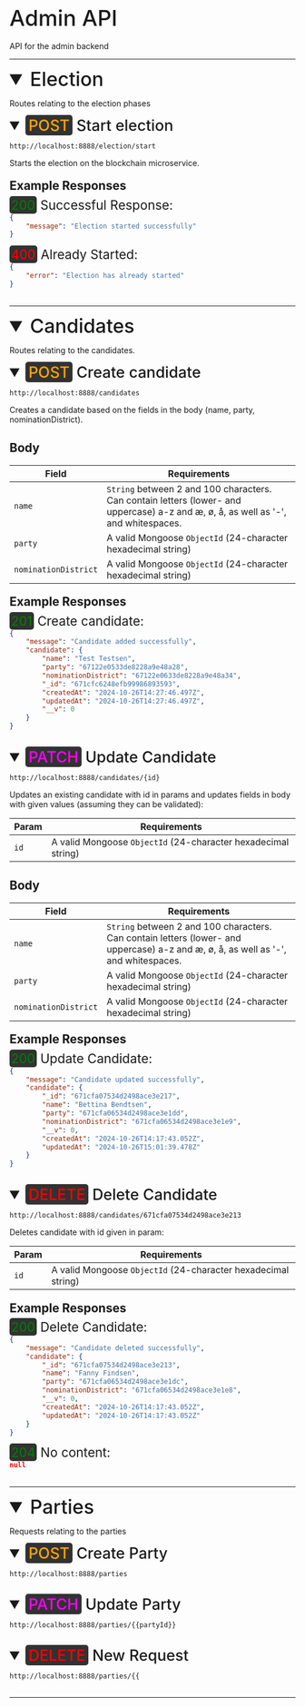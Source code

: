 <html>
<style
  type="text/css">
  .err-code {
    color: red;
    background:rgb(50,50,50);
    border-radius: 5px;
    padding: 2px 3px;
  }
</style>
</html>

<span style="font-size: 2.4rem; font-weight: 500"> Admin API</span>
--
API for the admin backend

---

<details open>
<summary style="font-size: 2.125rem; font-weight: 500">Election</summary>

Routes relating to the election phases

<details open>
<summary style="font-size: 1.675rem; font-weight: 500;"> <span style="color: orange; background:rgb(50,50,50); border-radius: 5px; padding: 2px 5px">POST</span> Start election</summary>

```
http://localhost:8888/election/start
```

Starts the election on the blockchain microservice.

<div style="margin-top: -10px"></div>

## Example Responses

<div style="margin-top: -10px"></div>

<span style="font-size: 1.4rem"><span style="color: 
			green; 
			background:rgb(50,50,50); border-radius: 5px; padding: 2px 3px">
			200</span> Successful Response:</span>

<div style="margin-top: -12px"></div>

```json
{
    "message": "Election started successfully"
}
```

<span style="font-size: 1.4rem"><span class="err-code">
			400</span> Already Started:</span>

<div style="margin-top: -12px"></div>

```json
{
    "error": "Election has already started"
}
```

<div style="margin-top: 30px"></div>

<div style="margin-top: 30px"></div>

</details>

</details>

---

<details open>
<summary style="font-size: 2.125rem; font-weight: 500">Candidates</summary>

Routes relating to the candidates.

<details open>
<summary style="font-size: 1.675rem; font-weight: 500;"> <span style="color: orange; background:rgb(50,50,50); border-radius: 5px; padding: 2px 5px">POST</span> Create candidate</summary>

```
http://localhost:8888/candidates
```

Creates a candidate based on the fields in the body (name, party, nominationDistrict).

## Body

| **Field** | **Requirements** |
| --- | --- |
| `name` | `String` between 2 and 100 characters. Can contain letters (lower- and uppercase) a-z and æ, ø, å, as well as '-', and whitespaces. |
| `party` | A valid Mongoose `ObjectId` (24-character hexadecimal string) |
| `nominationDistrict` | A valid Mongoose `ObjectId` (24-character hexadecimal string) |

<div style="margin-top: -10px"></div>

## Example Responses

<div style="margin-top: -10px"></div>

<span style="font-size: 1.4rem"><span style="color: 
			green; 
			background:rgb(50,50,50); border-radius: 5px; padding: 2px 3px">
			201</span> Create candidate:</span>

<div style="margin-top: -12px"></div>

```json
{
    "message": "Candidate added successfully",
    "candidate": {
        "name": "Test Testsen",
        "party": "67122e0533de8228a9e48a28",
        "nominationDistrict": "67122e0633de8228a9e48a34",
        "_id": "671cfc6248efb99986893593",
        "createdAt": "2024-10-26T14:27:46.497Z",
        "updatedAt": "2024-10-26T14:27:46.497Z",
        "__v": 0
    }
}
```

<div style="margin-top: 30px"></div>

<div style="margin-top: 30px"></div>

</details>

<details open>
<summary style="font-size: 1.675rem; font-weight: 500;"> <span style="color: magenta; background:rgb(50,50,50); border-radius: 5px; padding: 2px 5px">PATCH</span> Update Candidate</summary>

```
http://localhost:8888/candidates/{id}
```

Updates an existing candidate with id in params and updates fields in body with given values (assuming they can be validated):

| **Param** | **Requirements** |
| --- | --- |
| `id` | A valid Mongoose `ObjectId` (24-character hexadecimal string) |

## Body

| Field | **Requirements** |
| --- | --- |
| `name` | `String` between 2 and 100 characters. Can contain letters (lower- and uppercase) a-z and æ, ø, å, as well as '-', and whitespaces. |
| `party` | A valid Mongoose `ObjectId` (24-character hexadecimal string) |
| `nominationDistrict` | A valid Mongoose `ObjectId` (24-character hexadecimal string) |

<div style="margin-top: -10px"></div>

## Example Responses

<div style="margin-top: -10px"></div>

<span style="font-size: 1.4rem"><span style="color: 
			green; 
			background:rgb(50,50,50); border-radius: 5px; padding: 2px 3px">
			200</span> Update Candidate:</span>

<div style="margin-top: -12px"></div>

```json
{
    "message": "Candidate updated successfully",
    "candidate": {
        "_id": "671cfa07534d2498ace3e217",
        "name": "Bettina Bendtsen",
        "party": "671cfa06534d2498ace3e1dd",
        "nominationDistrict": "671cfa06534d2498ace3e1e9",
        "__v": 0,
        "createdAt": "2024-10-26T14:17:43.052Z",
        "updatedAt": "2024-10-26T15:01:39.478Z"
    }
}
```

<div style="margin-top: 30px"></div>

<div style="margin-top: 30px"></div>

</details>

<details open>
<summary style="font-size: 1.675rem; font-weight: 500;"> <span style="color: red; background:rgb(50,50,50); border-radius: 5px; padding: 2px 5px">DELETE</span> Delete Candidate</summary>

```
http://localhost:8888/candidates/671cfa07534d2498ace3e213
```

Deletes candidate with id given in param:

| **Param** | **Requirements** |
| --- | --- |
| `id` | A valid Mongoose `ObjectId` (24-character hexadecimal string) |

<div style="margin-top: -10px"></div>

## Example Responses

<div style="margin-top: -10px"></div>

<span style="font-size: 1.4rem"><span style="color: 
			green; 
			background:rgb(50,50,50); border-radius: 5px; padding: 2px 3px">
			200</span> Delete Candidate:</span>

<div style="margin-top: -12px"></div>

```json
{
    "message": "Candidate deleted successfully",
    "candidate": {
        "_id": "671cfa07534d2498ace3e213",
        "name": "Fanny Findsen",
        "party": "671cfa06534d2498ace3e1dc",
        "nominationDistrict": "671cfa06534d2498ace3e1e8",
        "__v": 0,
        "createdAt": "2024-10-26T14:17:43.052Z",
        "updatedAt": "2024-10-26T14:17:43.052Z"
    }
}
```

<span style="font-size: 1.4rem"><span style="color: 
			green; 
			background:rgb(50,50,50); border-radius: 5px; padding: 2px 3px">
			204</span> No content:</span>

<div style="margin-top: -12px"></div>

```json
null
```

<div style="margin-top: 30px"></div>

<div style="margin-top: 30px"></div>

</details>

</details>

---

<details open>
<summary style="font-size: 2.125rem; font-weight: 500">Parties</summary>

Requests relating to the parties

<details open>
<summary style="font-size: 1.675rem; font-weight: 500;"> <span style="color: orange; background:rgb(50,50,50); border-radius: 5px; padding: 2px 5px">POST</span> Create Party</summary>

```
http://localhost:8888/parties
```
<div style="margin-top: 30px"></div>

</details>

<details open>
<summary style="font-size: 1.675rem; font-weight: 500;"> <span style="color: magenta; background:rgb(50,50,50); border-radius: 5px; padding: 2px 5px">PATCH</span> Update Party</summary>

```
http://localhost:8888/parties/{{partyId}}
```
<div style="margin-top: 30px"></div>

</details>

<details open>
<summary style="font-size: 1.675rem; font-weight: 500;"> <span style="color: red; background:rgb(50,50,50); border-radius: 5px; padding: 2px 5px">DELETE</span> New Request</summary>

```
http://localhost:8888/parties/{{
```
<div style="margin-top: 30px"></div>

</details>

</details>

---

